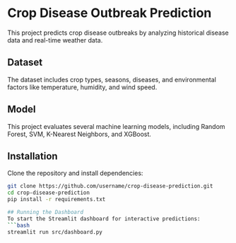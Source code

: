 # Crop Disease Outbreak Prediction

This project predicts crop disease outbreaks by analyzing historical disease data and real-time weather data.

## Dataset
The dataset includes crop types, seasons, diseases, and environmental factors like temperature, humidity, and wind speed.

## Model
This project evaluates several machine learning models, including Random Forest, SVM, K-Nearest Neighbors, and XGBoost.

## Installation
Clone the repository and install dependencies:
```bash
git clone https://github.com/username/crop-disease-prediction.git
cd crop-disease-prediction
pip install -r requirements.txt

## Running the Dashboard
To start the Streamlit dashboard for interactive predictions:
```bash
streamlit run src/dashboard.py
